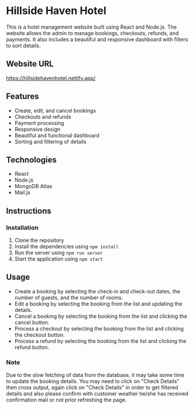 # Hillside Haven Hotel
This is a hotel management website built using React and Node.js. The website allows the admin to manage bookings, checkouts, refunds, and payments. It also includes a beautiful and responsive dashboard with filters to sort details.

## Website URL
https://hillsidehavenhotel.netlify.app/

## Features
* Create, edit, and cancel bookings
* Checkouts and refunds
* Payment processing
* Responsive design
* Beautiful and functional dashboard
* Sorting and filtering of details

## Technologies
* React
* Node.js
* MongoDB Atlas
* Mail.js

## Instructions
### Installation
1. Clone the repository
2. Install the dependencies using ```npm install```
3. Run the server using ```npm run server```
4. Start the application using ```npm start```

## Usage
* Create a booking by selecting the check-in and check-out dates, the number of guests, and the number of rooms.
* Edit a booking by selecting the booking from the list and updating the details.
* Cancel a booking by selecting the booking from the list and clicking the cancel button.
* Process a checkout by selecting the booking from the list and clicking the checkout button.
* Process a refund by selecting the booking from the list and clicking the refund button.

### Note
Due to the slow fetching of data from the database, it may take some time to update the booking details. You may need to click on "Check Details" then cross output, again click on "Check Details" in order to get filtered details and also please confirm with customer weather he/she has received confirmation mail or not prior refreshing the page.